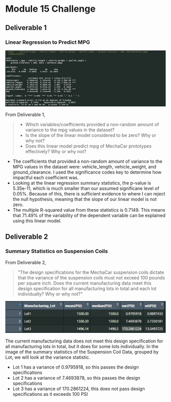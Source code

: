 # Module 15 Challenge
## Deliverable 1
 
### Linear Regression to Predict MPG
![Multiple Linear Regression to Predict MPG](resources/multiple_linear_regression.png)

From Deliverable 1,

>- Which variables/coefficients provided a non-random amount of variance to the mpg values in the dataset?
>- Is the slope of the linear model considered to be zero? Why or why not?
>- Does this linear model predict mpg of MechaCar prototypes effectively? Why or why not?


- The coefficients that provided a non-random amount of variance to the MPG values in the dataset were: vehicle_length, vehicle_weight, and ground_clearance. I used the significance codes key to determine how impactful each coefficient was. 
- Looking at the linear regression summary statistics, the p-value is 5.35e-11, which is much smaller than our assumed significane level of 0.05%. Because of this, there is sufficient evidence to where I can reject the null hypothesis, meaning that the slope of our linear model is not zero.
- The multiple R-squared value from these statistics is 0.7149. This means that 71.49% of the variability of the dependent variable can be explained using this linear model.

## Deliverable 2

### Summary Statistics on Suspension Coils
From Deliverable 2,
>"The design specifications for the MechaCar suspension coils dictate that the variance of the suspension coils must not exceed 100 pounds per square inch. Does the current manufacturing data meet this design specification for all manufacturing lots in total and each lot individually? Why or why not?"


![Suspension Coil Data, Grouped by Lot: Summary Stats](resources/lot_summary.png)

The current manufacturing data does not meet this design specification for all manufacturing lots in total, but it does for some lots individually. In the image of the summary statistics of the Suspension Coil Data, grouped by Lot, we will look at the variance statistic.
- Lot 1 has a variance of 0.9795918, so this passes the design specifications
- Lot 2 has a variance of 7.4693878, so this passes the design specifications
- Lot 3 has a variance of 170.2861224, this does not pass design specifications as it exceeds 100 PSI